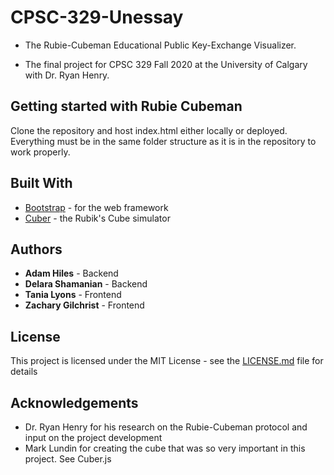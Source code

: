 # CPSC-329-Unessay
* The Rubie-Cubeman Educational Public Key-Exchange Visualizer.

* The final project for CPSC 329 Fall 2020 at the University of Calgary with Dr. Ryan Henry.

## Getting started with Rubie Cubeman
Clone the repository and host index.html either locally or deployed. Everything must be in the same folder structure as it is in the repository to work properly.

## Built With
* [Bootstrap](https://getbootstrap.com/) - for the web framework
* [Cuber](https://github.com/marklundin/cube) - the Rubik's Cube simulator

## Authors

* **Adam Hiles** - Backend
* **Delara Shamanian** - Backend
* **Tania Lyons** - Frontend
* **Zachary Gilchrist** - Frontend

## License
This project is licensed under the MIT License - see the [LICENSE.md](LICENSE.md) file for details

## Acknowledgements
* Dr. Ryan Henry for his research on the Rubie-Cubeman protocol and input on the project development
* Mark Lundin for creating the cube that was so very important in this project. See Cuber.js
